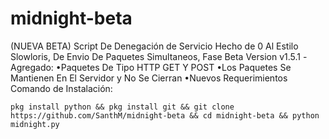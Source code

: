 # midnight-beta
(NUEVA BETA) Script De Denegación de Servicio Hecho de 0 Al Estilo Slowloris, De Envio De Paquetes Simultaneos, Fase Beta Version v1.5.1
-Agregado:
•Paquetes De Tipo HTTP GET Y POST
•Los Paquetes Se Mantienen En El Servidor y No Se Cierran
•Nuevos Requerimientos
Comando de Instalación:


`pkg install python && pkg install git && git clone https://github.com/SanthM/midnight-beta && cd midnight-beta && python midnight.py`
